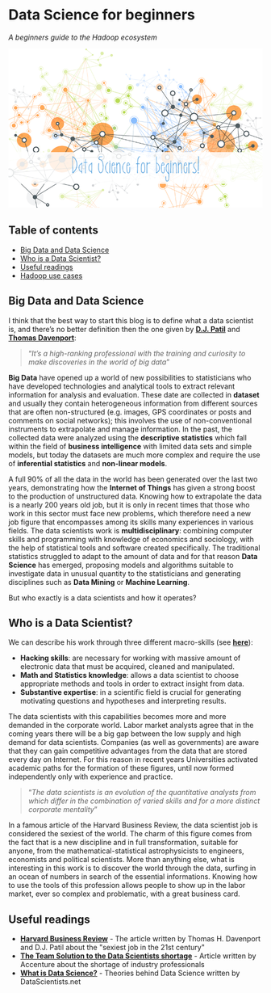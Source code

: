 # Data Science for beginners
*A beginners guide to the Hadoop ecosystem*

<p align="middle">
<img src="https://raw.githubusercontent.com/MarioCatuogno/Mappr.it/master/headers/header_datascience_beginners.png" />
</p>

## Table of contents

- [Big Data and Data Science](#big-data-and-data-science)
- [Who is a Data Scientist?](#who-is-a-data-scientist)
- [Useful readings](#useful-readings)
- [Hadoop use cases](#hadoop-use-cases)

## Big Data and Data Science

I think that the best way to start this blog is to define what a data scientist is, and there’s no better definition then the one given by [__D.J. Patil__](https://www.linkedin.com/in/dpatil/it) and [__Thomas Davenport__](https://www.linkedin.com/in/davenporttom/it):

> “_It’s a high-ranking professional with the training and curiosity to make discoveries in the world of big data_”

__Big Data__ have opened up a world of new possibilities to statisticians who have developed technologies and analytical tools to extract relevant information for analysis and evaluation. These date are collected in __dataset__ and usually they contain heterogeneous information from different sources that are often non-structured (e.g. images, GPS coordinates or posts and comments on social networks); this involves the use of non-conventional instruments to extrapolate and manage information. In the past, the collected data were analyzed using the __descriptive statistics__ which fall within the field of __business intelligence__ with limited data sets and simple models, but today the datasets are much more complex and require the use of __inferential statistics__ and __non-linear models__.

A full 90% of all the data in the world has been generated over the last two years, demonstrating how the __Internet of Things__ has given a strong boost to the production of unstructured data. Knowing how to extrapolate the data is a nearly 200 years old job, but it is only in recent times that those who work in this sector must face new problems, which therefore need a new job figure that encompasses among its skills many experiences in various fields. The data scientists work is __multidisciplinary__: combining computer skills and programming with knowledge of economics and sociology, with the help of statistical tools and software created specifically. The traditional statistics struggled to adapt to the amount of data and for that reason __Data Science__ has emerged, proposing models and algorithms suitable to investigate data in unusual quantity to the statisticians and generating disciplines such as __Data Mining__ or __Machine Learning__.

But who exactly is a data scientists and how it operates?

## Who is a Data Scientist?

We can describe his work through three different macro-skills (see [__here__](http://mappr.it/wp-content/uploads/2016/02/Data-Science-Skillset.jpg)):

* __Hacking skills__: are necessary for working with massive amount of electronic data that must be acquired, cleaned and manipulated.
* __Math and Statistics knowledge__: allows a data scientist to choose appropriate methods and tools in order to extract insight from data.
* __Substantive expertise__: in a scientific field is crucial for generating motivating questions and hypotheses and interpreting results.

The data scientists with this capabilities becomes more and more demanded in the corporate world. Labor market analysts agree that in the coming years there will be a big gap between the low supply and high demand for data scientists. Companies (as well as governments) are aware that they can gain competitive advantages from the data that are stored every day on Internet. For this reason in recent years Universities activated academic paths for the formation of these figures, until now formed independently only with experience and practice.

> “_The data scientists is an evolution of the quantitative analysts from which differ in the combination of varied skills and for a more distinct corporate mentality_”

In a famous article of the Harvard Business Review, the data scientist job is considered the sexiest of the world. The charm of this figure comes from the fact that is a new discipline and in full transformation, suitable for anyone, from the mathematical-statistical astrophysicists to engineers, economists and political scientists. More than anything else, what is interesting in this work is to discover the world through the data, surfing in an ocean of numbers in search of the essential informations. Knowing how to use the tools of this profession allows people to show up in the labor market, ever so complex and problematic, with a great business card.

## Useful readings

* [__Harvard Business Review__](https://hbr.org/2012/10/data-scientist-the-sexiest-job-of-the-21st-century) - The article written by Thomas H. Davenport and D.J. Patil about the "sexiest job in the 21st century"
* [__The Team Solution to the Data Scientists shortage__](https://www.accenture.com/ie-en/~/media/Accenture/Conversion-Assets/DotCom/Documents/Global/PDF/Indurties_17/Accenture-Team-Solution-Data-Scientist-Shortage) - Article written by Accenture about the shortage of industry professionals
* [__What is Data Science?__](http://www.datascientists.net/what-is-data-science) - Theories behind Data Science written by DataScientists.net
